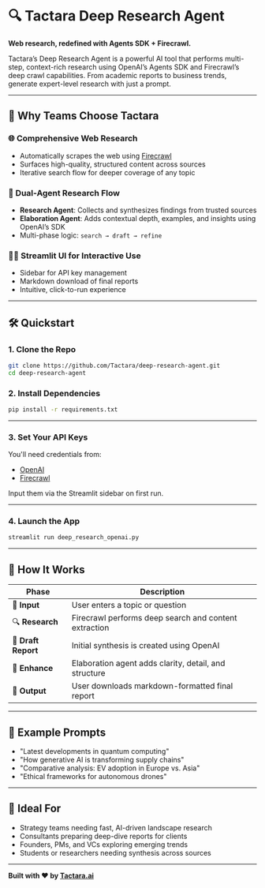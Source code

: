 # 🔍 Tactara Deep Research Agent

**Web research, redefined with Agents SDK + Firecrawl.**

Tactara’s Deep Research Agent is a powerful AI tool that performs multi-step, context-rich research using OpenAI’s Agents SDK and Firecrawl’s deep crawl capabilities. From academic reports to business trends, generate expert-level research with just a prompt.

---

## 🚀 Why Teams Choose Tactara

### 🌐 Comprehensive Web Research
- Automatically scrapes the web using [Firecrawl](https://firecrawl.dev)  
- Surfaces high-quality, structured content across sources  
- Iterative search flow for deeper coverage of any topic  

### 🤖 Dual-Agent Research Flow
- **Research Agent**: Collects and synthesizes findings from trusted sources  
- **Elaboration Agent**: Adds contextual depth, examples, and insights using OpenAI’s SDK  
- Multi-phase logic: `search → draft → refine`  

### 🧑‍💻 Streamlit UI for Interactive Use
- Sidebar for API key management  
- Markdown download of final reports  
- Intuitive, click-to-run experience  

---

## 🛠️ Quickstart

### 1. Clone the Repo

```bash
git clone https://github.com/Tactara/deep-research-agent.git
cd deep-research-agent
```

### 2. Install Dependencies

```bash
pip install -r requirements.txt
```

---

### 3. Set Your API Keys

You'll need credentials from:

- [OpenAI](https://platform.openai.com)  
- [Firecrawl](https://firecrawl.dev)

Input them via the Streamlit sidebar on first run.

---

### 4. Launch the App

```bash
streamlit run deep_research_openai.py
```

---

## 🧠 How It Works

| Phase            | Description                                             |
|------------------|---------------------------------------------------------|
| 📝 **Input**      | User enters a topic or question                         |
| 🔍 **Research**   | Firecrawl performs deep search and content extraction   |
| 📄 **Draft Report** | Initial synthesis is created using OpenAI               |
| 🧾 **Enhance**    | Elaboration agent adds clarity, detail, and structure   |
| 💾 **Output**     | User downloads markdown-formatted final report          |

---

## 🧪 Example Prompts

- "Latest developments in quantum computing"  
- "How generative AI is transforming supply chains"  
- "Comparative analysis: EV adoption in Europe vs. Asia"  
- "Ethical frameworks for autonomous drones"  

---

## 🧩 Ideal For

- Strategy teams needing fast, AI-driven landscape research  
- Consultants preparing deep-dive reports for clients  
- Founders, PMs, and VCs exploring emerging trends  
- Students or researchers needing synthesis across sources  

---

**Built with ❤️ by [Tactara.ai](https://www.tactara.ai)**